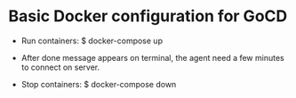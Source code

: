 # Basic Docker configuration for GoCD
- Run containers: $ docker-compose up
- After done message appears on terminal, the agent need a few minutes to connect on server.

- Stop containers: $ docker-compose down
